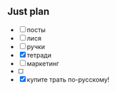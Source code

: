 ## Just plan
- [ ] посты
- [ ] лися
- [ ] ручки
- [x] тетради
- [ ] маркетинг
- [ ] 
- [x] купите трать по-русскому!
